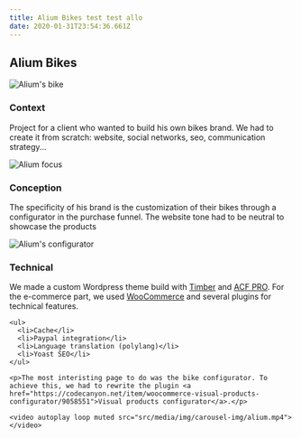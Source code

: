 ```yaml
---
title: Alium Bikes test test allo
date: 2020-01-31T23:54:36.661Z
---
```

<h2>Alium Bikes</h2>

<img src="src/media/img/post-img/alium/4.jpg" alt="Alium's bike">

<h3>Context</h3>

  <p>Project for a client who wanted to build his own bikes brand. We had to create it from scratch: website, social networks, seo, communication strategy...</p>

  <img src="src/media/img/post-img/alium/2.jpg" alt="Alium focus">

<h3>Conception</h3>

  <p>The specificity of his brand is the customization of their bikes through a configurator in the purchase funnel. The website tone had to be neutral to showcase the products</p>

  <img src="src/media/img/post-img/alium/3.jpg" alt="Alium's configurator">


<h3>Technical</h3>

  <p>
    We made a custom Wordpress theme build with <a href="https://www.upstatement.com/timber/">Timber</a> and <a href="https://www.advancedcustomfields.com/pro/">ACF PRO</a>. For the e-commerce part, we used <a href="https://woocommerce.com/">WooCommerce</a> and several plugins for technical features.

    <ul>
      <li>Cache</li>
      <li>Paypal integration</li>
      <li>Language translation (polylang)</li>
      <li>Yoast SEO</li>
    </ul>

    <p>The most interisting page to do was the bike configurator. To achieve this, we had to rewrite the plugin <a href="https://codecanyon.net/item/woocommerce-visual-products-configurator/9058551">Visual products configurator</a>.</p>

    <video autoplay loop muted src="src/media/img/carousel-img/alium.mp4"></video>

  </p>
